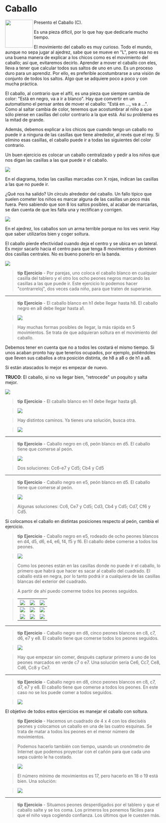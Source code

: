 # Caballo

<img src='img/image45.png' class="left_aligned" width='90' align="left" />

Presento el Caballo (C).

Es una pieza difícil, por lo que hay que dedicarle mucho tiempo.

El movimiento del caballo es muy curioso. Todo el mundo, aunque no sepa jugar al ajedrez, sabe que se mueve en "L", pero esa no es una buena manera de explicar a los chicos como es el movimiento del caballo; así que, evitaremos decirlo. Aprender a mover el caballo con eles, lleva a tener que calcular todos sus saltos de uno en uno. Es un proceso duro para un aprendiz. Por ello, es preferible acostumbrarse a una visión de conjunto de todos los saltos. Algo que se adquiere poco a poco y con mucha práctica.

El caballo, al contrario que el alfil,  es una pieza que siempre cambia de color: "Está en negro, va a ir a blanco". Hay que convertir en un automatismo el pensar antes de mover el caballo: "Está en ..., va a ...". Como al saltar cambia de color, tenemos que acostumbrar al niño a que sólo piense en casillas del color contrario a la que está. Así su problema es la mitad de grande.

Además, debemos explicar a los chicos que cuando tengo un caballo no puede ir a ninguna de las casillas que tiene alrededor, al revés que el rey. Si elimino esas casillas, el caballo puede ir a todas las siguientes del color contrario.

Un buen ejercicio es colocar un caballo centralizado y pedir a los niños que nos digan las casillas a las que puede ir el caballo.

![](img/image37.png)

En el diagrama, todas las casillas marcadas con X rojas, indican las casillas a las que no puede ir.

¿Qué nos ha salido? Un círculo alrededor del caballo. Un fallo típico que suelen cometer los niños es marcar alguna de las casillas un poco más fuera. Pero sabiendo que son 8 los saltos posibles, al acabar de marcarlas, se dan cuenta de que les falta una y rectifican y corrigen.

![](img/image67.png)

En el ajedrez, los caballos son un arma terrible porque no los ves venir. Hay que saber utilizarlos bien y coger soltura.

El caballo pierde efectividad cuando deja el centro y se ubica en un lateral. Es mejor sacarlo hacia el centro para que tenga 8 movimientos y dominen dos casillas centrales. No es bueno ponerlo en la banda.

![](img/image50.png)

>**tip**
>**Ejercicio** - Por parejas, uno coloca el caballo blanco en cualquier casilla del tablero y el otro los ocho peones negros marcando las casillas a las que puede ir. Este ejercicio lo podemos hacer "contrarreloj", dos veces cada niño, para que traten de superarse.

---

>**tip**
>**Ejercicio** - El caballo blanco en h1 debe llegar hasta h8. El caballo negro en a8 debe llegar hasta a1.

>![](img/image131.png)

>Hay muchas formas posibles de llegar, la más rápida en 5 movimientos. Se trata de que adquieran soltura en el movimiento del caballo.

Debemos tener en cuenta que no a todos les costará el mismo tiempo. Si unos acaban pronto hay que tenerlos ocupados, por ejemplo, pidiéndoles que lleven sus caballos a otra posición distinta, de h8 a a8 o de h1 a a8.

Si están atascados lo mejor es empezar de nuevo.

**TRUCO**: El caballo, si no va llegar bien, "retrocede" un poquito y salta mejor.

![](img/image102.png)

>**tip**
>**Ejercicio** - El caballo blanco en h1 debe llegar hasta g8.

>![](img/image22.png)

>Hay distintos caminos. Ya tienes una solución, busca otra.

>![](img/image100.png)

---

>**tip**
>**Ejercicio** - Caballo negro en c6, peón blanco en d5. El caballo tiene que comerse al peón.

>![](img/image21.png)

>Dos soluciones: Cc6-e7 y Cd5; Cb4 y Cd5

---

>**tip**
>**Ejercicio** - Caballo negro en e5, peón blanco en d5. El caballo tiene que comerse al peón.

>![](img/image103.png)

>Algunas soluciones: Cc6, Ce7 y Cd5; Cd3, Cb4 y Cd5; Cd7, Cf6 y Cd5.

Si colocamos el caballo en distintas posiciones respecto al peón, cambia el ejercicio.

>**tip**
>**Ejercicio** - Caballo negro en e5, rodeado de ocho peones blancos en d4, d5, d6, e4, e6, f4, f5 y f6. El caballo debe comerse a todos los peones.

>![](img/image130.png)

>Como los peones están en las casillas donde no puede ir el caballo, lo primero que habrá que hacer es sacar al caballo del cuadrado. El caballo está en negra, por lo tanto podrá ir a cualquiera de las casillas blancas del exterior del cuadrado.

>A partir de ahí puedo comerme todos los peones seguidos.

>|![](img/image77.png)|![](img/image6.png)|![](img/image57.png)|
>|---|---|---|
>|![](img/image52.png)|![](img/image85.png)|![](img/image88.png)|
>|![](img/image15.png)|![](img/image59.png)|![](img/image99.png)|

---

>**tip**
>**Ejercicio** - Caballo negro en d8, cinco peones blancos en c8, c7, d6, e7 y e8. El caballo tiene que comerse todos los peones seguidos.

>![](img/image129.png)

>Hay que empezar sin comer, después capturar primero a uno de los peones marcados en verde c7 o e7. Una solución sería  Ce6, Cc7, Ce8, Cd6, Cc8 y Ce7.

---

>**tip**
>**Ejercicio** - Caballo negro en d8, cinco peones blancos en c8, c7, d7, e7 y e8. El caballo tiene que comerse a todos los peones. En este caso no se los puede comer a todos seguidos.

>![](img/image108.png)

El objetivo de todos estos ejercicios es manejar el caballo con soltura.

>**tip**
>**Ejercicio** - Hacemos un cuadrado de 4 x 4 con los dieciséis peones y colocamos un caballo en una de las cuatro esquinas. Se trata de matar a todos los peones en el menor número de movimientos.

>Podemos hacerlo también con tiempo, usando un cronómetro de Internet que podemos proyectar con el cañón para que cada uno sepa cuánto le ha costado.

>![](img/image62.png)

>El número mínimo de movimientos es 17, pero hacerlo en 18 o 19 está bien. Una solución:

>![](img/image94.png)

---

>**tip**
>**Ejercicio** - Situamos peones desperdigados por el tablero y que el caballo salte y se los coma. Los primeros los ponemos fáciles para que el niño vaya cogiendo confianza. Los últimos que le cuesten más.


